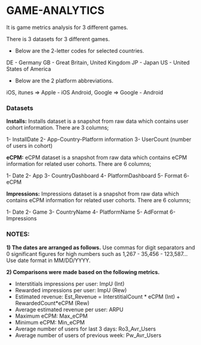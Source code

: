 # GAME-ANALYTICS
It is game metrics analysis for 3 different games.

There is 3 datasets for 3 different games.

* Below are the 2-letter codes for selected countries.

DE - Germany
GB - Great Britain, United Kingdom
JP - Japan
US - United States of America

* Below are the 2 platform abbreviations.

iOS, itunes => Apple - iOS
Android, Google => Google - Android

### Datasets

**Installs:**
Installs dataset is a snapshot from raw data which contains user cohort information. There are 3 columns;

1- InstallDate
2- App-Country-Platform information
3- UserCount (number of users in cohort)

**eCPM:**
eCPM dataset is a snapshot from raw data which contains eCPM information for related user cohorts. There are 6 columns;

1- Date
2- App
3- CountryDashboard
4- PlatformDashboard
5- Format
6- eCPM

**Impressions:**
Impressions dataset is a snapshot from raw data which contains eCPM information for related user cohorts. There are 6 columns;

1- Date
2- Game
3- CountryName
4- PlatformName
5- AdFormat
6- Impressions

### NOTES: 
**1) The dates are arranged as follows.**
Use commas for digit separators and 0 significant figures for high numbers such as 1,267 - 35,456 - 123,587...
Use date format in MM/DD/YYYY.

**2) Comparisons were made based on the following metrics.**

* Interstitials impressions per user: ImpU (Int) 
* Rewarded impressions per user: ImpU (Rew) 
* Estimated revenue: Est_Revenue =  InterstitialCount * eCPM (Int) + RewardedCount*eCPM (Rew)
* Average estimated revenue per user: ARPU
* Maximum eCPM: Max_eCPM
* Minimum eCPM: Min_eCPM
* Average number of users for last 3 days: Ro3_Avr_Users
* Average number of users of previous week: Pw_Avr_Users

